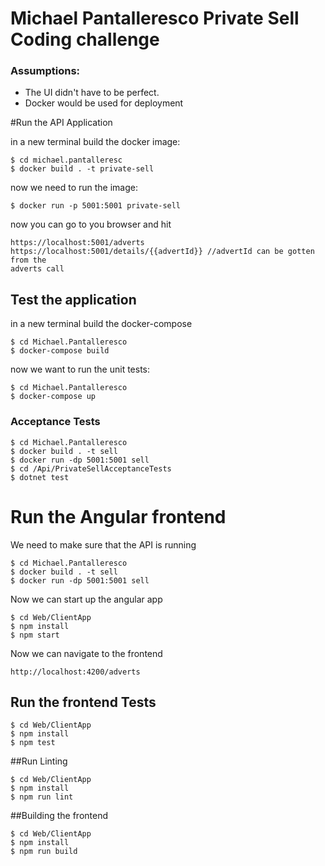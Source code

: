 # Michael Pantalleresco Private Sell Coding challenge
### Assumptions:
- The UI didn't have to be perfect. 
- Docker would be used for deployment

#Run the API Application

in a new terminal build the docker image:
```shell script
$ cd michael.pantalleresc
$ docker build . -t private-sell
```
now we need to run the image:
```shell script
$ docker run -p 5001:5001 private-sell
```

now you can go to you browser and hit
```
https://localhost:5001/adverts
https://localhost:5001/details/{{advertId}} //advertId can be gotten from the 
adverts call
```

## Test the application
in a new terminal build the docker-compose
```shell script
$ cd Michael.Pantalleresco
$ docker-compose build
```

now we want to run the unit tests:
```shell script
$ cd Michael.Pantalleresco
$ docker-compose up
```

### Acceptance Tests
```shell script
$ cd Michael.Pantalleresco
$ docker build . -t sell
$ docker run -dp 5001:5001 sell
$ cd /Api/PrivateSellAcceptanceTests
$ dotnet test
```

# Run the Angular frontend
We need to make sure that the API is running
```shell script
$ cd Michael.Pantalleresco
$ docker build . -t sell
$ docker run -dp 5001:5001 sell
```

Now we can start up the angular app
```shell script
$ cd Web/ClientApp 
$ npm install
$ npm start
```
Now we can navigate to the frontend
```
http://localhost:4200/adverts
```

## Run the frontend Tests
```shell script
$ cd Web/ClientApp 
$ npm install
$ npm test
```

##Run Linting
```shell script
$ cd Web/ClientApp 
$ npm install
$ npm run lint
```

##Building the frontend
```shell script
$ cd Web/ClientApp 
$ npm install
$ npm run build
```
